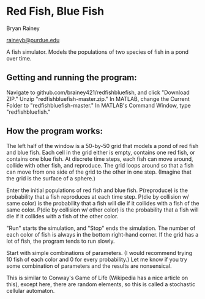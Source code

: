 Red Fish, Blue Fish
======

Bryan Rainey

raineyb@purdue.edu

A fish simulator. Models the populations of two species of fish in a pond 
over time.


Getting and running the program:
------

Navigate to github.com/brainey421/redfishbluefish, and click "Download 
ZIP." Unzip "redfishbluefish-master.zip." In MATLAB, change the 
Current Folder to "redfishbluefish-master." In MATLAB's Command Window, 
type "redfishbluefish."


How the program works:
------

The left half of the window is a 50-by-50 grid that models a pond of red 
fish and blue fish. Each cell in the grid either is empty, contains one red 
fish, or contains one blue fish. At discrete time steps, each fish can 
move around, collide with other fish, and reproduce. The grid loops around 
so that a fish can move from one side of the grid to the other in one step. 
(Imagine that the grid is the surface of a sphere.)

Enter the initial populations of red fish and blue fish. P(reproduce) 
is the probability that a fish reproduces at each time step. P(die by 
collision w/ same color) is the probability that a fish will die if it 
collides with a fish of the same color. P(die by collision w/ other color) 
is the probability that a fish will die if it collides with a fish of 
the other color.

"Run" starts the simulation, and "Stop" ends the simulation. The number of 
each color of fish is always in the bottom right-hand corner. If the grid 
has a lot of fish, the program tends to run slowly.

Start with simple combinations of parameters. (I would recommend trying 
10 fish of each color and 0 for every probability.) Let me know if you try 
some combination of parameters and the results are nonsensical.

This is similar to Conway's Game of Life (Wikipedia has a nice article on 
this), except here, there are random elements, so this is called a 
stochastic cellular automaton.

